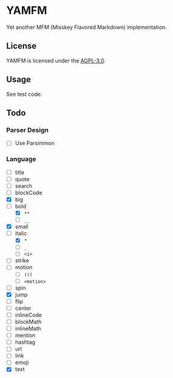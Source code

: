 # YAMFM
Yet another MFM (Misskey Flavored Markdown) implementation.

## License
YAMFM is licensed under the [AGPL-3.0](LICENSE).

## Usage
See test code.

## Todo
### Parser Design
* [ ] Use Parsimmon

### Language
* [ ] title
* [ ] quote
* [ ] search
* [ ] blockCode
* [x] big
* [ ] bold
  * [x] `**`
  * [ ] `__`
* [x] small
* [ ] italic
  * [x] `*`
  * [ ] `_`
  * [ ] `<i>`
* [ ] strike
* [ ] motion
  * [ ] `(((`
  * [ ] `<motion>`
* [ ] spin
* [x] jump
* [ ] flip
* [ ] center
* [ ] inlineCode
* [ ] blockMath
* [ ] inlineMath
* [ ] mention
* [ ] hashtag
* [ ] url
* [ ] link
* [ ] emoji
* [x] text
